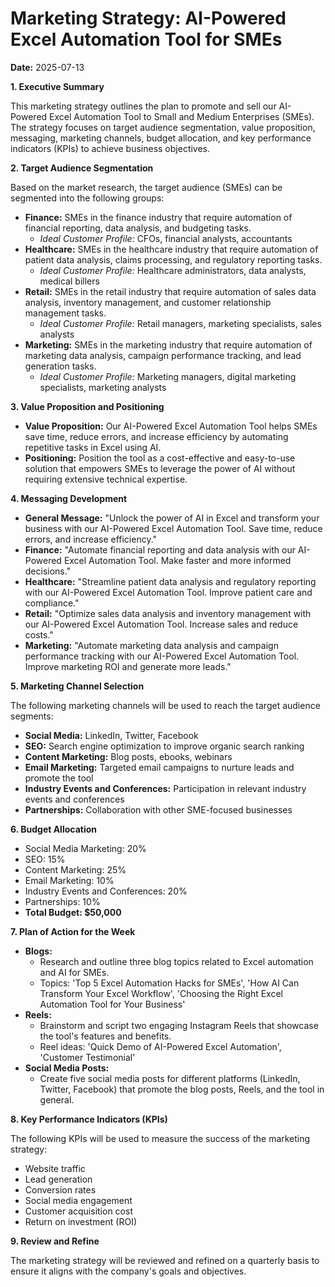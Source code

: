 # Marketing Strategy: AI-Powered Excel Automation Tool for SMEs

**Date:** 2025-07-13

**1. Executive Summary**

This marketing strategy outlines the plan to promote and sell our AI-Powered Excel Automation Tool to Small and Medium Enterprises (SMEs). The strategy focuses on target audience segmentation, value proposition, messaging, marketing channels, budget allocation, and key performance indicators (KPIs) to achieve business objectives.

**2. Target Audience Segmentation**

Based on the market research, the target audience (SMEs) can be segmented into the following groups:

*   **Finance:** SMEs in the finance industry that require automation of financial reporting, data analysis, and budgeting tasks.
    *   *Ideal Customer Profile:* CFOs, financial analysts, accountants
*   **Healthcare:** SMEs in the healthcare industry that require automation of patient data analysis, claims processing, and regulatory reporting tasks.
    *   *Ideal Customer Profile:* Healthcare administrators, data analysts, medical billers
*   **Retail:** SMEs in the retail industry that require automation of sales data analysis, inventory management, and customer relationship management tasks.
    *   *Ideal Customer Profile:* Retail managers, marketing specialists, sales analysts
*   **Marketing:** SMEs in the marketing industry that require automation of marketing data analysis, campaign performance tracking, and lead generation tasks.
    *   *Ideal Customer Profile:* Marketing managers, digital marketing specialists, marketing analysts

**3. Value Proposition and Positioning**

*   **Value Proposition:** Our AI-Powered Excel Automation Tool helps SMEs save time, reduce errors, and increase efficiency by automating repetitive tasks in Excel using AI.
*   **Positioning:** Position the tool as a cost-effective and easy-to-use solution that empowers SMEs to leverage the power of AI without requiring extensive technical expertise.

**4. Messaging Development**

*   **General Message:** "Unlock the power of AI in Excel and transform your business with our AI-Powered Excel Automation Tool. Save time, reduce errors, and increase efficiency."
*   **Finance:** "Automate financial reporting and data analysis with our AI-Powered Excel Automation Tool. Make faster and more informed decisions."
*   **Healthcare:** "Streamline patient data analysis and regulatory reporting with our AI-Powered Excel Automation Tool. Improve patient care and compliance."
*   **Retail:** "Optimize sales data analysis and inventory management with our AI-Powered Excel Automation Tool. Increase sales and reduce costs."
*   **Marketing:** "Automate marketing data analysis and campaign performance tracking with our AI-Powered Excel Automation Tool. Improve marketing ROI and generate more leads."

**5. Marketing Channel Selection**

The following marketing channels will be used to reach the target audience segments:

*   **Social Media:** LinkedIn, Twitter, Facebook
*   **SEO:** Search engine optimization to improve organic search ranking
*   **Content Marketing:** Blog posts, ebooks, webinars
*   **Email Marketing:** Targeted email campaigns to nurture leads and promote the tool
*   **Industry Events and Conferences:** Participation in relevant industry events and conferences
*   **Partnerships:** Collaboration with other SME-focused businesses

**6. Budget Allocation**

*   Social Media Marketing: 20%
*   SEO: 15%
*   Content Marketing: 25%
*   Email Marketing: 10%
*   Industry Events and Conferences: 20%
*   Partnerships: 10%
*   **Total Budget: $50,000**

**7. Plan of Action for the Week**

*   **Blogs:**
    *   Research and outline three blog topics related to Excel automation and AI for SMEs.
    *   Topics: 'Top 5 Excel Automation Hacks for SMEs', 'How AI Can Transform Your Excel Workflow', 'Choosing the Right Excel Automation Tool for Your Business'
*   **Reels:**
    *   Brainstorm and script two engaging Instagram Reels that showcase the tool's features and benefits.
    *   Reel ideas: 'Quick Demo of AI-Powered Excel Automation', 'Customer Testimonial'
*   **Social Media Posts:**
    *   Create five social media posts for different platforms (LinkedIn, Twitter, Facebook) that promote the blog posts, Reels, and the tool in general.

**8. Key Performance Indicators (KPIs)**

The following KPIs will be used to measure the success of the marketing strategy:

*   Website traffic
*   Lead generation
*   Conversion rates
*   Social media engagement
*   Customer acquisition cost
*   Return on investment (ROI)

**9. Review and Refine**

The marketing strategy will be reviewed and refined on a quarterly basis to ensure it aligns with the company's goals and objectives.